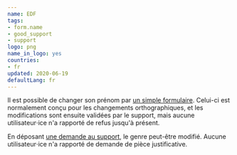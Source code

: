 ```yaml
---
name: EDF
tags:
- form.name
- good_support
- support
logo: png
name_in_logo: yes
countries:
- fr
updated: 2020-06-19
defaultLang: fr
---
```


Il est possible de changer son prénom par [un simple formulaire](https://particulier.edf.fr/fr/accueil/espace-client/mon-compte/changer-l-orthographe-de-mon-nom-ou-mon-prenom.html).
Celui-ci est normalement conçu pour les changements orthographiques, et les
modifications sont ensuite validées par le support, mais aucune
utilisateur⋅ice n'a rapporté de refus jusqu'à présent.

En déposant [une demande au support](https://particulier.edf.fr/fr/accueil/espace-client/contact/demande/formulaire/donnees-personnelles.html),
le genre peut-être modifié. Aucune utilisateur⋅ice n'a rapporté de demande de pièce justificative.
